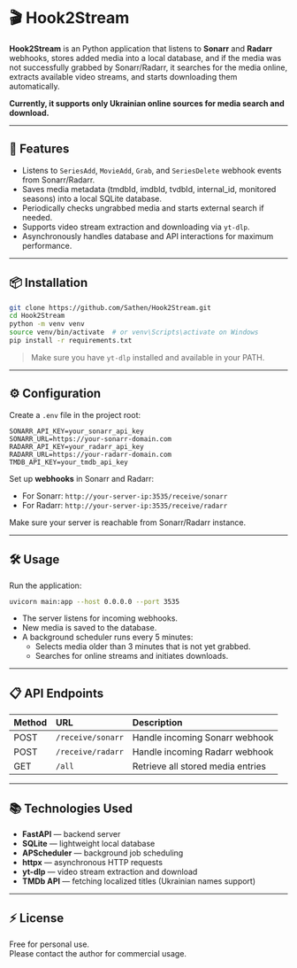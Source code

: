 # 🎬 Hook2Stream

**Hook2Stream** is an Python application that listens to **Sonarr** and **Radarr** webhooks, stores added media into a local database, and if the media was not successfully grabbed by Sonarr/Radarr, it searches for the media online, extracts available video streams, and starts downloading them automatically.


**Currently, it supports only Ukrainian online sources for media search and download.**

---

## 🚀 Features

- Listens to `SeriesAdd`, `MovieAdd`, `Grab`, and `SeriesDelete` webhook events from Sonarr/Radarr.
- Saves media metadata (tmdbId, imdbId, tvdbId, internal_id, monitored seasons) into a local SQLite database.
- Periodically checks ungrabbed media and starts external search if needed.
- Supports video stream extraction and downloading via `yt-dlp`.
- Asynchronously handles database and API interactions for maximum performance.

---

## 📦 Installation

```bash
git clone https://github.com/Sathen/Hook2Stream.git
cd Hook2Stream
python -m venv venv
source venv/bin/activate  # or venv\Scripts\activate on Windows
pip install -r requirements.txt
```

> Make sure you have `yt-dlp` installed and available in your PATH.

---

## ⚙️ Configuration

Create a `.env` file in the project root:

```dotenv
SONARR_API_KEY=your_sonarr_api_key
SONARR_URL=https://your-sonarr-domain.com
RADARR_API_KEY=your_radarr_api_key
RADARR_URL=https://your-radarr-domain.com
TMDB_API_KEY=your_tmdb_api_key
```

Set up **webhooks** in Sonarr and Radarr:
- For Sonarr: `http://your-server-ip:3535/receive/sonarr`
- For Radarr: `http://your-server-ip:3535/receive/radarr`

Make sure your server is reachable from Sonarr/Radarr instance.

---

## 🛠 Usage

Run the application:

```bash
uvicorn main:app --host 0.0.0.0 --port 3535
```

- The server listens for incoming webhooks.
- New media is saved to the database.
- A background scheduler runs every 5 minutes:
  - Selects media older than 3 minutes that is not yet grabbed.
  - Searches for online streams and initiates downloads.

---

## 📋 API Endpoints

| Method | URL | Description |
|:---|:---|:---|
| POST | `/receive/sonarr` | Handle incoming Sonarr webhook |
| POST | `/receive/radarr` | Handle incoming Radarr webhook |
| GET | `/all` | Retrieve all stored media entries |

---

## 📚 Technologies Used

- **FastAPI** — backend server
- **SQLite** — lightweight local database
- **APScheduler** — background job scheduling
- **httpx** — asynchronous HTTP requests
- **yt-dlp** — video stream extraction and download
- **TMDb API** — fetching localized titles (Ukrainian names support)

---

## ⚡ License

Free for personal use.  
Please contact the author for commercial usage.